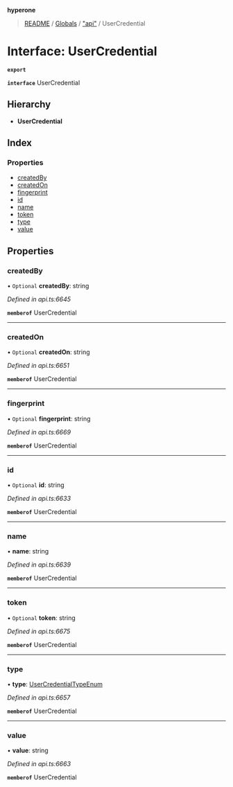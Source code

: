**hyperone**

> [README](../README.md) / [Globals](../globals.md) / ["api"](../modules/_api_.md) / UserCredential

# Interface: UserCredential

**`export`** 

**`interface`** UserCredential

## Hierarchy

* **UserCredential**

## Index

### Properties

* [createdBy](_api_.usercredential.md#createdby)
* [createdOn](_api_.usercredential.md#createdon)
* [fingerprint](_api_.usercredential.md#fingerprint)
* [id](_api_.usercredential.md#id)
* [name](_api_.usercredential.md#name)
* [token](_api_.usercredential.md#token)
* [type](_api_.usercredential.md#type)
* [value](_api_.usercredential.md#value)

## Properties

### createdBy

• `Optional` **createdBy**: string

*Defined in api.ts:6645*

**`memberof`** UserCredential

___

### createdOn

• `Optional` **createdOn**: string

*Defined in api.ts:6651*

**`memberof`** UserCredential

___

### fingerprint

• `Optional` **fingerprint**: string

*Defined in api.ts:6669*

**`memberof`** UserCredential

___

### id

• `Optional` **id**: string

*Defined in api.ts:6633*

**`memberof`** UserCredential

___

### name

•  **name**: string

*Defined in api.ts:6639*

**`memberof`** UserCredential

___

### token

• `Optional` **token**: string

*Defined in api.ts:6675*

**`memberof`** UserCredential

___

### type

•  **type**: [UserCredentialTypeEnum](../enums/_api_.usercredentialtypeenum.md)

*Defined in api.ts:6657*

**`memberof`** UserCredential

___

### value

•  **value**: string

*Defined in api.ts:6663*

**`memberof`** UserCredential

